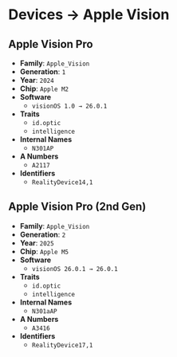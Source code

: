 # Devices → Apple Vision

## Apple Vision Pro
- **Family**: `Apple_Vision`
- **Generation**: `1`
- **Year**: `2024`
- **Chip**: `Apple M2`
- **Software**
  - `visionOS 1.0 → 26.0.1`
- **Traits**
  -  `id.optic`
  -  `intelligence`
- **Internal Names**
  -  `N301AP`
- **A Numbers**
  -  `A2117`
- **Identifiers**
  -  `RealityDevice14,1`

## Apple Vision Pro (2nd Gen)
- **Family**: `Apple_Vision`
- **Generation**: `2`
- **Year**: `2025`
- **Chip**: `Apple M5`
- **Software**
  - `visionOS 26.0.1 → 26.0.1`
- **Traits**
  -  `id.optic`
  -  `intelligence`
- **Internal Names**
  -  `N301aAP`
- **A Numbers**
  -  `A3416`
- **Identifiers**
  -  `RealityDevice17,1`
